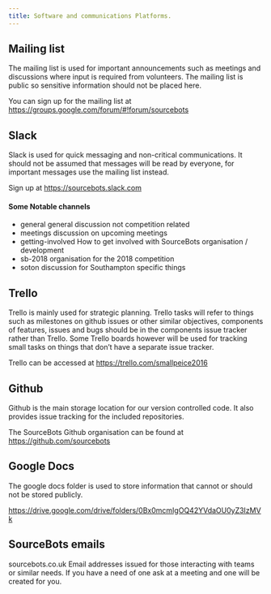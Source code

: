 ```yaml
---
title: Software and communications Platforms.
---
```


## Mailing list

The mailing list is used for important announcements such as meetings and discussions where input is required from volunteers.
The mailing list is public so sensitive information should not be placed here.

You can sign up for the mailing list at https://groups.google.com/forum/#!forum/sourcebots

## Slack
Slack is used for quick messaging and non-critical communications.
It should not be assumed that messages will be read by everyone, for important messages use the mailing list instead.

Sign up at https://sourcebots.slack.com

#### Some Notable channels
* general general discussion not competition related
* meetings discussion on upcoming meetings
* getting-involved How to get involved with SourceBots organisation / development
* sb-2018 organisation for the 2018 competition
* soton discussion for Southampton specific things

## Trello

Trello is mainly used for strategic planning.
Trello tasks will refer to things such as milestones on github issues or other similar objectives, components of features, issues and bugs should be in the components issue tracker rather than Trello.
Some Trello boards however will be used for tracking small tasks on things that don’t have a separate issue tracker.

Trello can be accessed at https://trello.com/smallpeice2016


## Github

Github is the main storage location for our version controlled code.
It also provides issue tracking for the included repositories.

The SourceBots Github organisation can be found at https://github.com/sourcebots

## Google Docs

The google docs folder is used to store information that cannot or should not be stored publicly.

https://drive.google.com/drive/folders/0Bx0mcmIgOQ42YVdaOU0yZ3IzMVk


## SourceBots emails

sourcebots.co.uk Email addresses issued for those interacting with teams or similar needs.
If you have a need of one ask at a meeting and one will be created for you.
